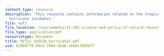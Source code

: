 ```yaml
---
content_type: resource
description: 'This resource contains information related to the tropical atmosphere:
  hurricane incubator.'
file: null
file_location: /coursemedia/12-103-science-and-policy-of-natural-hazards-spring-2010/b189d77060cbf69aebd6c6b9c709587f_MIT12_103S10_hurricane2.pdf
file_type: application/pdf
resourcetype: Document
title: MIT12_103S10_hurricane2.pdf
uid: b189d770-60cb-f69a-ebd6-c6b9c709587f
---
```


